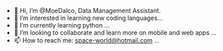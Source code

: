 - 👋 Hi, I’m @MoeDalco, Data Management Assistant.
- 👀 I’m interested in learning new coding languages...
- 🌱 I’m currently learning python ...
- 💞️ I’m looking to collaborate and learn more on mobile and web apps ...
- 📫 How to reach me: space-world@hotmail.com ...

<!---
MoeDalco/MoeDalco is a ✨ special ✨ repository because its `README.md` (this file) appears on your GitHub profile.
You can click the Preview link to take a look at your changes.
--->
